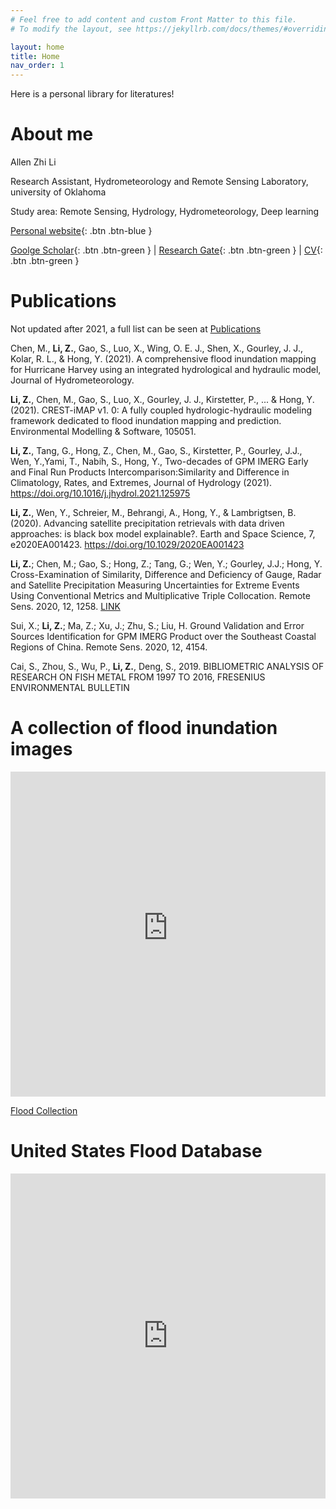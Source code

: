 ```yaml
---
# Feel free to add content and custom Front Matter to this file.
# To modify the layout, see https://jekyllrb.com/docs/themes/#overriding-theme-defaults

layout: home
title: Home
nav_order: 1
---
```


Here is a personal library for literatures!

# About me

Allen Zhi Li

Research Assistant, Hydrometeorology and Remote Sensing Laboratory, university of Oklahoma

Study area: Remote Sensing, Hydrology, Hydrometeorology, Deep learning

[Personal website](http://hydrors.us/){: .btn .btn-blue }


[Goolge Scholar](https://scholar.google.com.sg/citations?user=JQ7mr1QAAAAJ&hl=en){: .btn .btn-green } | [Research Gate](https://www.researchgate.net/profile/Zhi_Li232){: .btn .btn-green } | [CV](http://129.146.44.153/?page_id=47){: .btn .btn-green } 

# Publications

Not updated after 2021, a full list can be seen at [Publications](http://hydrors.us/?page_id=19)

Chen, M., __Li, Z.__, Gao, S., Luo, X., Wing, O. E. J., Shen, X., Gourley, J. J., Kolar, R. L., & Hong, Y. (2021). A comprehensive flood inundation mapping for Hurricane Harvey using an integrated hydrological and hydraulic model, Journal of Hydrometeorology.

__Li, Z.__, Chen, M., Gao, S., Luo, X., Gourley, J. J., Kirstetter, P., ... & Hong, Y. (2021). CREST-iMAP v1. 0: A fully coupled hydrologic-hydraulic modeling framework dedicated to flood inundation mapping and prediction. Environmental Modelling & Software, 105051.

__Li, Z.__, Tang, G., Hong, Z., Chen, M., Gao, S., Kirstetter, P., Gourley, J.J., Wen, Y.,Yami, T., Nabih, S., Hong, Y., Two-decades of GPM IMERG Early and Final Run Products Intercomparison:Similarity and Difference in Climatology, Rates, and Extremes, Journal of Hydrology (2021). https://doi.org/10.1016/j.jhydrol.2021.125975

__Li, Z.__, Wen, Y., Schreier, M., Behrangi, A., Hong, Y., & Lambrigtsen, B. (2020). Advancing satellite precipitation retrievals with data driven approaches: is black box model explainable?. Earth and Space Science, 7, e2020EA001423. https://doi.org/10.1029/2020EA001423

__Li, Z.__; Chen, M.; Gao, S.; Hong, Z.; Tang, G.; Wen, Y.; Gourley, J.J.; Hong, Y. Cross-Examination of Similarity, Difference and Deficiency of Gauge, Radar and Satellite Precipitation Measuring Uncertainties for Extreme Events Using Conventional Metrics and Multiplicative Triple Collocation. Remote Sens. 2020, 12, 1258. [LINK](https://www.mdpi.com/2072-4292/12/8/1258)

Sui, X.; __Li, Z.__; Ma, Z.; Xu, J.; Zhu, S.; Liu, H. Ground Validation and Error Sources Identification for GPM IMERG Product over the Southeast Coastal Regions of China. Remote Sens. 2020, 12, 4154.

Cai, S., Zhou, S., Wu, P., __Li, Z.__, Deng, S., 2019. BIBLIOMETRIC ANALYSIS OF RESEARCH ON FISH METAL FROM 1997 TO 2016, FRESENIUS ENVIRONMENTAL BULLETIN

# A collection of flood inundation images
<iframe width="100%" height="520" frameborder="0" src="https://chrimerss.users.earthengine.app/view/floodcollections" allowfullscreen webkitallowfullscreen mozallowfullscreen oallowfullscreen msallowfullscreen></iframe>

[Flood Collection](https://chrimerss.users.earthengine.app/view/floodcollections)

# United States Flood Database
<iframe width="100%" height="520" frameborder="0" src="https://chrimerss.carto.com/builder/023325b4-8b95-40cf-a9f5-b3dcf71d4a41/embed" allowfullscreen webkitallowfullscreen mozallowfullscreen oallowfullscreen msallowfullscreen></iframe>

<script type="text/javascript" src="//rf.revolvermaps.com/0/0/8.js?i=5umllokrmxu&amp;m=0&amp;c=ff0000&amp;cr1=ffffff&amp;f=arial&amp;l=33" async="async"></script>
